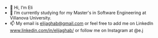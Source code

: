 - 👋 Hi, I’m Eli
- 🌱 I’m currently studying for my Master's in Software Engineering at Villanova University.
- 📫 My email is elijaghab@gmail.com or feel free to add me on LinkedIn www.linkedin.com/in/elijaghab/ or follow me on Instagram at @e.j
<!---
EliJaghab/EliJaghab is a ✨ special ✨ repository because its `README.md` (this file) appears on your GitHub profile.
You can click the Preview link to take a look at your changes.
--->
